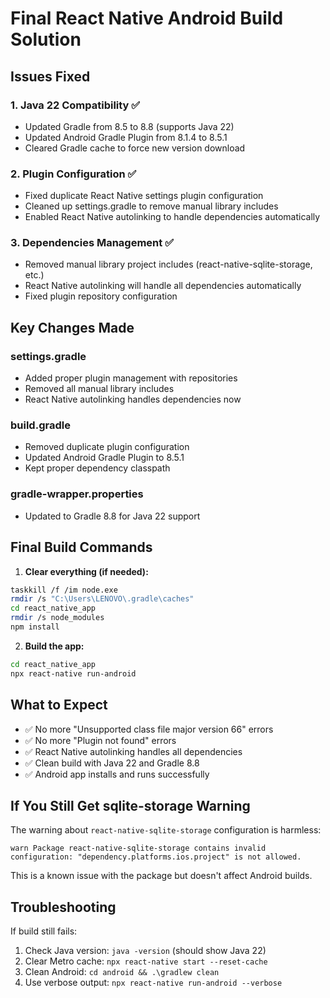 # Final React Native Android Build Solution

## Issues Fixed

### 1. Java 22 Compatibility ✅
- Updated Gradle from 8.5 to 8.8 (supports Java 22)
- Updated Android Gradle Plugin from 8.1.4 to 8.5.1
- Cleared Gradle cache to force new version download

### 2. Plugin Configuration ✅
- Fixed duplicate React Native settings plugin configuration
- Cleaned up settings.gradle to remove manual library includes
- Enabled React Native autolinking to handle dependencies automatically

### 3. Dependencies Management ✅
- Removed manual library project includes (react-native-sqlite-storage, etc.)
- React Native autolinking will handle all dependencies automatically
- Fixed plugin repository configuration

## Key Changes Made

### settings.gradle
- Added proper plugin management with repositories
- Removed all manual library includes
- React Native autolinking handles dependencies now

### build.gradle
- Removed duplicate plugin configuration
- Updated Android Gradle Plugin to 8.5.1
- Kept proper dependency classpath

### gradle-wrapper.properties
- Updated to Gradle 8.8 for Java 22 support

## Final Build Commands

1. **Clear everything (if needed):**
```bash
taskkill /f /im node.exe
rmdir /s "C:\Users\LENOVO\.gradle\caches"
cd react_native_app
rmdir /s node_modules
npm install
```

2. **Build the app:**
```bash
cd react_native_app
npx react-native run-android
```

## What to Expect
- ✅ No more "Unsupported class file major version 66" errors
- ✅ No more "Plugin not found" errors  
- ✅ React Native autolinking handles all dependencies
- ✅ Clean build with Java 22 and Gradle 8.8
- ✅ Android app installs and runs successfully

## If You Still Get sqlite-storage Warning
The warning about `react-native-sqlite-storage` configuration is harmless:
```
warn Package react-native-sqlite-storage contains invalid configuration: "dependency.platforms.ios.project" is not allowed.
```
This is a known issue with the package but doesn't affect Android builds.

## Troubleshooting
If build still fails:
1. Check Java version: `java -version` (should show Java 22)
2. Clear Metro cache: `npx react-native start --reset-cache`
3. Clean Android: `cd android && .\gradlew clean`
4. Use verbose output: `npx react-native run-android --verbose`